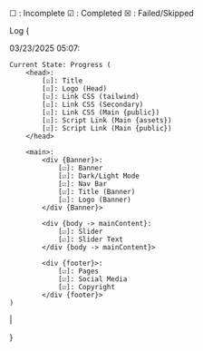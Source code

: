 ☐ : Incomplete
☑ : Completed
☒ : Failed/Skipped

Log {

03/23/2025 05:07:

    Current State: Progress (
        <head>:
            [☑]: Title
            [☑]: Logo (Head)
            [☑]: Link CSS (tailwind)
            [☑]: Link CSS (Secondary)
            [☑]: Link CSS (Main {public})
            [☑]: Script Link (Main {assets})
            [☑]: Script Link (Main {public})
        </head>

        <main>:
            <div {Banner}>:
                [☑]: Banner
                [☑]: Dark/Light Mode
                [☑]: Nav Bar
                [☑]: Title (Banner)
                [☑]: Logo (Banner)
            </div {Banner}>
            
            <div {body -> mainContent}:
                [☑]: Slider
                [☑]: Slider Text
            </div {body -> mainContent}>
            
            <div {footer}>:
                [☑]: Pages
                [☑]: Social Media
                [☑]: Copyright
            </div {footer}>
    )

|

}
